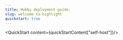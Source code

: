 ```yaml
---
title: Hobby deployment guide.
slug: welcome-to-highlight
quickstart: true
---
```


<QuickStart content={quickStartContent["self-host"]}/>
